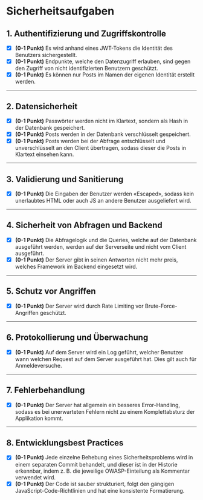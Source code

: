 # **Sicherheitsaufgaben**

## **1. Authentifizierung und Zugriffskontrolle**

- [x] **(0-1 Punkt)** Es wird anhand eines JWT-Tokens die Identität des Benutzers sichergestellt.
- [x] **(0-1 Punkt)** Endpunkte, welche den Datenzugriff erlauben, sind gegen den Zugriff von nicht identifizierten Benutzern geschützt.
- [x] **(0-1 Punkt)** Es können nur Posts im Namen der eigenen Identität erstellt werden.

---

## **2. Datensicherheit**

- [x] **(0-1 Punkt)** Passwörter werden nicht im Klartext, sondern als Hash in der Datenbank gespeichert.
- [x] **(0-1 Punkt)** Posts werden in der Datenbank verschlüsselt gespeichert.
- [x] **(0-1 Punkt)** Posts werden bei der Abfrage entschlüsselt und unverschlüsselt an den Client übertragen, sodass dieser die Posts in Klartext einsehen kann.

---

## **3. Validierung und Sanitierung**

- [x] **(0-1 Punkt)** Die Eingaben der Benutzer werden «Escaped», sodass kein unerlaubtes HTML oder auch JS an andere Benutzer ausgeliefert wird.

---

## **4. Sicherheit von Abfragen und Backend**

- [x] **(0-1 Punkt)** Die Abfragelogik und die Queries, welche auf der Datenbank ausgeführt werden, werden auf der Serverseite und nicht vom Client ausgeführt.
- [x] **(0-1 Punkt)** Der Server gibt in seinen Antworten nicht mehr preis, welches Framework im Backend eingesetzt wird.

---

## **5. Schutz vor Angriffen**

- [x] **(0-1 Punkt)** Der Server wird durch Rate Limiting vor Brute-Force-Angriffen geschützt.

---

## **6. Protokollierung und Überwachung**

- [x] **(0-1 Punkt)** Auf dem Server wird ein Log geführt, welcher Benutzer wann welchen Request auf dem Server ausgeführt hat. Dies gilt auch für Anmeldeversuche.

---

## **7. Fehlerbehandlung**

- [x] **(0-1 Punkt)** Der Server hat allgemein ein besseres Error-Handling, sodass es bei unerwarteten Fehlern nicht zu einem Komplettabsturz der Applikation kommt.

---

## **8. Entwicklungsbest Practices**

- [x] **(0-1 Punkt)** Jede einzelne Behebung eines Sicherheitsproblems wird in einem separaten Commit behandelt, und dieser ist in der Historie erkennbar, indem z. B. die jeweilige OWASP-Einteilung als Kommentar verwendet wird.
- [x] **(0-1 Punkt)** Der Code ist sauber strukturiert, folgt den gängigen JavaScript-Code-Richtlinien und hat eine konsistente Formatierung.
